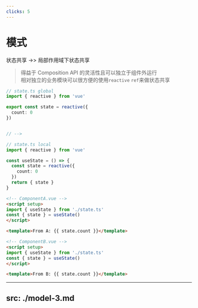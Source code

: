 ```yaml
---
clicks: 5
---
```


# 模式
状态共享 ->> 局部作用域下状态共享

> 得益于 Composition API 的灵活性且可以独立于组件外运行 <br>
> 相对独立的业务模块可以很方便的使用`reactive` `ref`来做状态共享


<div class="grid grid-cols-2 gap-x-4">

```ts {0|1,3-6|0|0|0} {at: 0}
// state.ts global
import { reactive } from 'vue'

export const state = reactive({
  count: 0
})


// -->
```

```ts {0|1,4-9|1,4-9|1,4-9|all} {at: 0}
// state.ts local
import { reactive } from 'vue'

const useState = () => {
  const state = reactive({
    count: 0
  })
  return { state }
}

```

</div>

<div class="grid grid-cols-2 gap-x-4">

```html {0|0|1,3,4|1,3,4|1,7|all} {at: 0}
<!-- ComponentA.vue -->
<script setup>
import { useState } from './state.ts'
const { state } = useState()
</script>

<template>From A: {{ state.count }}</template>
```

```html {0|0|0|1,3,4|1,7|all} {at: 0}
<!-- ComponentB.vue -->
<script setup>
import { useState } from './state.ts'
const { state } = useState()
</script>

<template>From B: {{ state.count }}</template>
```

</div>

---
src: ./model-3.md
---

